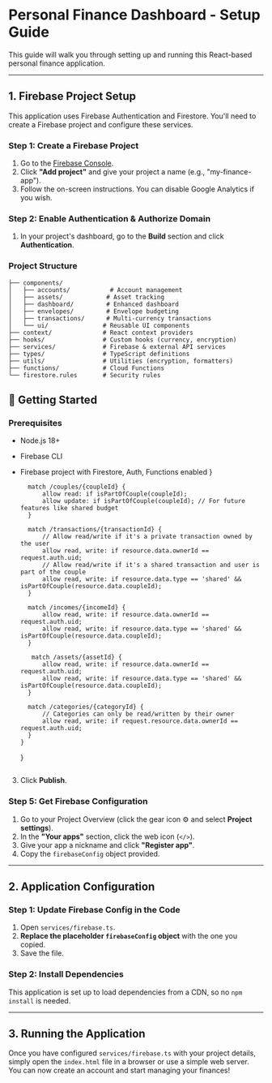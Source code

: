 # Personal Finance Dashboard - Setup Guide

This guide will walk you through setting up and running this React-based personal finance application.

---

## 1. Firebase Project Setup

This application uses Firebase Authentication and Firestore. You'll need to create a Firebase project and configure these services.

### Step 1: Create a Firebase Project
1.  Go to the [Firebase Console](https://console.firebase.google.com/).
2.  Click **"Add project"** and give your project a name (e.g., "my-finance-app").
3.  Follow the on-screen instructions. You can disable Google Analytics if you wish.

### Step 2: Enable Authentication & Authorize Domain
1.  In your project's dashboard, go to the **Build** section and click **Authentication**.

### Project Structure
```
├── components/
│   ├── accounts/           # Account management
│   ├── assets/            # Asset tracking
│   ├── dashboard/         # Enhanced dashboard
│   ├── envelopes/         # Envelope budgeting
│   ├── transactions/      # Multi-currency transactions
│   └── ui/               # Reusable UI components
├── context/              # React context providers
├── hooks/                # Custom hooks (currency, encryption)
├── services/             # Firebase & external API services
├── types/                # TypeScript definitions
├── utils/                # Utilities (encryption, formatters)
├── functions/            # Cloud Functions
└── firestore.rules       # Security rules
```

## 🚀 Getting Started

### Prerequisites
- Node.js 18+
- Firebase CLI
- Firebase project with Firestore, Auth, Functions enabled
        }

        match /couples/{coupleId} {
            allow read: if isPartOfCouple(coupleId);
            allow update: if isPartOfCouple(coupleId); // For future features like shared budget
        }

        match /transactions/{transactionId} {
            // Allow read/write if it's a private transaction owned by the user
            allow read, write: if resource.data.ownerId == request.auth.uid;
            // Allow read/write if it's a shared transaction and user is part of the couple
            allow read, write: if resource.data.type == 'shared' && isPartOfCouple(resource.data.coupleId);
        }

        match /incomes/{incomeId} {
            allow read, write: if resource.data.ownerId == request.auth.uid;
            allow read, write: if resource.data.type == 'shared' && isPartOfCouple(resource.data.coupleId);
        }

         match /assets/{assetId} {
            allow read, write: if resource.data.ownerId == request.auth.uid;
            allow read, write: if resource.data.type == 'shared' && isPartOfCouple(resource.data.coupleId);
        }

        match /categories/{categoryId} {
            // Categories can only be read/written by their owner
            allow read, write: if request.resource.data.ownerId == request.auth.uid;
        }
      }
    }
    ```
3.  Click **Publish**.

### Step 5: Get Firebase Configuration
1.  Go to your Project Overview (click the gear icon ⚙️ and select **Project settings**).
2.  In the **"Your apps"** section, click the web icon (`</>`).
3.  Give your app a nickname and click **"Register app"**.
4.  Copy the `firebaseConfig` object provided.

---

## 2. Application Configuration

### Step 1: Update Firebase Config in the Code
1.  Open `services/firebase.ts`.
2.  **Replace the placeholder `firebaseConfig` object** with the one you copied.
3.  Save the file.

### Step 2: Install Dependencies
This application is set up to load dependencies from a CDN, so no `npm install` is needed.

---

## 3. Running the Application

Once you have configured `services/firebase.ts` with your project details, simply open the `index.html` file in a browser or use a simple web server. You can now create an account and start managing your finances!